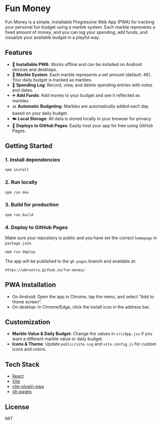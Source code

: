 
# Fun Money

Fun Money is a simple, installable Progressive Web App (PWA) for tracking your personal fun budget using a marble system. Each marble represents a fixed amount of money, and you can log your spending, add funds, and visualize your available budget in a playful way.

## Features

- 📱 **Installable PWA**: Works offline and can be installed on Android devices and desktops.
- 🫙 **Marble System**: Each marble represents a set amount (default: 4€). Your daily budget is tracked as marbles.
- 💸 **Spending Log**: Record, view, and delete spending entries with notes and dates.
- ➕ **Add Funds**: Add money to your budget and see it reflected as marbles.
- 📊 **Automatic Budgeting**: Marbles are automatically added each day based on your daily budget.
- ☁️ **Local Storage**: All data is stored locally in your browser for privacy.
- 🚀 **Deploys to GitHub Pages**: Easily host your app for free using GitHub Pages.

## Getting Started

### 1. Install dependencies

```bash
npm install
```

### 2. Run locally

```bash
npm run dev
```

### 3. Build for production

```bash
npm run build
```

### 4. Deploy to GitHub Pages

Make sure your repository is public and you have set the correct `homepage` in `package.json`.

```bash
npm run deploy
```

The app will be published to the `gh-pages` branch and available at:

```
https://wbruntra.github.io/fun-money/
```

## PWA Installation

- On Android: Open the app in Chrome, tap the menu, and select "Add to Home screen".
- On desktop: In Chrome/Edge, click the install icon in the address bar.

## Customization

- **Marble Value & Daily Budget**: Change the values in `src/App.jsx` if you want a different marble value or daily budget.
- **Icons & Theme**: Update `public/vite.svg` and `vite.config.js` for custom icons and colors.

## Tech Stack

- [React](https://react.dev/)
- [Vite](https://vitejs.dev/)
- [vite-plugin-pwa](https://vite-pwa-org.netlify.app/)
- [gh-pages](https://www.npmjs.com/package/gh-pages)

## License

MIT
